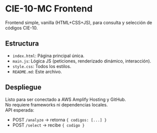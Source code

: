 # CIE-10-MC Frontend

Frontend simple, vanilla (HTML+CSS+JS), para consulta y selección de códigos CIE-10.

## Estructura

- `index.html`: Página principal única.
- `main.js`: Lógica JS (peticiones, renderizado dinámico, interacción).
- `style.css`: Todos los estilos.
- `README.md`: Este archivo.

## Despliegue

Listo para ser conectado a AWS Amplify Hosting y GitHub.  
No requiere frameworks ni dependencias locales.  
API esperada:
- POST `/analyze` → retorna `{ codigos: [...] }`
- POST `/select` → recibe `{ codigo }`
